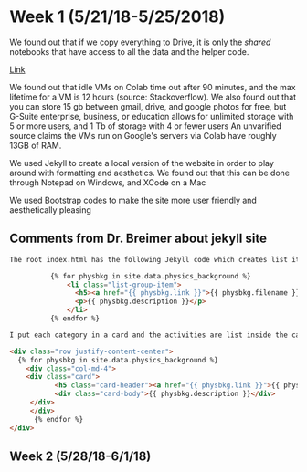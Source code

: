 # Week 1 (5/21/18-5/25/2018)

We found out that if we copy everything to Drive, it is only the *shared* notebooks that have access to all the data and the helper code. 

[Link](http://www.google.com)

We found out that idle VMs on Colab time out after 90 minutes, and the max lifetime for a VM is 12 hours (source: Stackoverflow). We also found out that you can store 15 gb between gmail, drive, and google photos for free, but G-Suite enterprise, business, or education allows for unlimited storage with 5 or more users, and 1 Tb of storage with 4 or fewer users
An unvarified source claims the VMs run on Google's servers via Colab have roughly 13GB of RAM.


We used Jekyll to create a local version of the website in order to play around with formatting and aesthetics. We found out that this can be done through Notepad on Windows, and XCode on a Mac

We used Bootstrap codes to make the site more user friendly and aesthetically pleasing

## Comments from Dr. Breimer about jekyll site

```html
The root index.html has the following Jekyll code which creates list items (<li>'s) for every activity of a particular category in the _data folder.  In the data folder, you'll find .yml files with the details of each activity.  By the way, in a perfect world, many people could edit and add to these .yml files, which are meant to be very compact and human readable, unlike XML.

	      {% for physbkg in site.data.physics_background %}
	          <li class="list-group-item">
	          	<h5><a href="{{ physbkg.link }}">{{ physbkg.filename }}</a></h5>
	          	<p>{{ physbkg.description }}</p>
	          </li>
	      {% endfor %}	  

I put each category in a card and the activities are list inside the card, but instead of putting each activity in a list item, you could instead generate a card for every activity and then put all the cards in a grid.  That would look something like this

<div class="row justify-content-center">
  {% for physbkg in site.data.physics_background %}
    <div class="col-md-4">
    <div class="card">
           <h5 class="card-header"><a href="{{ physbkg.link }}">{{ physbkg.filename }}</a></h5>
           <div class="card-body">{{ physbkg.description }}</div>
     </div>
     </div>
      {% endfor %}  
</div>
```

## Week 2 (5/28/18-6/1/18)

